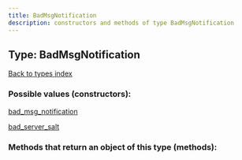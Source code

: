 ```yaml
---
title: BadMsgNotification
description: constructors and methods of type BadMsgNotification
---
```

## Type: BadMsgNotification  
[Back to types index](index.md)



### Possible values (constructors):

[bad\_msg\_notification](../constructors/bad_msg_notification.md)  

[bad\_server\_salt](../constructors/bad_server_salt.md)  



### Methods that return an object of this type (methods):



